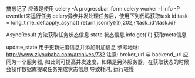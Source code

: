 搞忘记了 应该是使用 celery -A progressbar_form.celery worker -l info -P eventlet来运行任务
celery异步并发处理任务后，使用下列代码获取task id
task = long_time_def.apply_async()
return jsonify({}),202,{'task_id':task.id} 	

AsyncResult 方法获取任务状态信息 
state 状态信息
info.get('i') 获取meta信息

update_state 用于更新进度信息并添加附加信息
参考地址: http://www.ziyoubaba.com/archives/732
注意: broker_url 与 backend_url 应同为一个服务器, 如此则可提高并发速度，如果是另外服务器，在获取状态的时候会操作数据库提取任务完成状态信息
导致耗时, 运行较慢
